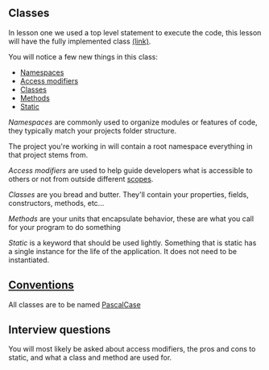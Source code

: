 ## Classes
In lesson one we used a top level statement to execute the code, this lesson will have the fully implemented class [(link)](https://learn.microsoft.com/en-us/dotnet/csharp/fundamentals/program-structure/main-command-line).

You will notice a few new things in this class:
* [Namespaces](https://learn.microsoft.com/en-us/dotnet/csharp/fundamentals/types/namespaces)
* [Access modifiers](https://learn.microsoft.com/en-us/dotnet/csharp/language-reference/keywords/access-modifiers)
* [Classes](https://learn.microsoft.com/en-us/dotnet/csharp/fundamentals/types/classes)
* [Methods](https://learn.microsoft.com/en-us/dotnet/csharp/programming-guide/classes-and-structs/methods)
* [Static](https://learn.microsoft.com/en-us/dotnet/csharp/language-reference/keywords/static)

*Namespaces* are commonly used to organize modules or features of code, they typically match your projects folder structure. 

The project you're working in will contain a root namespace everything in that project stems from.  

*Access modifiers* are used to help guide developers what is accessible to others or not from outside different [scopes](https://learn.microsoft.com/en-us/dotnet/csharp/programming-guide/classes-and-structs/access-modifiers#summary-table).

*Classes* are you bread and butter. They'll contain your properties, fields, constructors, methods, etc...  

*Methods* are your units that encapsulate behavior, these are what you call for your program to do something  

*Static* is a keyword that should be used lightly. Something that is static has a single instance for the life of the application. It does not need to be instantiated.  

## [Conventions](https://learn.microsoft.com/en-us/dotnet/csharp/fundamentals/coding-style/identifier-names)
All classes are to be named [PascalCase](https://learn.microsoft.com/en-us/dotnet/csharp/fundamentals/coding-style/identifier-names#pascal-case)

## Interview questions
You will most likely be asked about access modifiers, the pros and cons to static, and what a class and method are used for.
